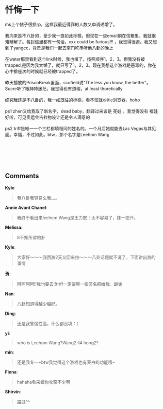 # 忏悔一下

<div id="msgcns!9884D0A402622CB2!2029" class="bvMsg">ms上个帖子很损rp，这样我最近得罪的人数又单调递增了。 <br />
<br />
我向来是不八卦的，至少我一直如此标榜。但现在一些email躺在信箱里，我就很难辩解了。每封信里都有一句话，xxx  could be furious!!! ，我觉得很逗。我又想到了yangcc，背景是我们一起去南门吃串听他八卦的晚上<br />
<br />
在water那里看到这个link时候，我也填了，按照顺序1，2，3。但我没有被trapped,是因为我太懒了，就只写了1，2，3。现在我想这个游戏是恶毒的，你在心中排座次的时候就已经被trapped了。<br />
<br />
昨天播放的PrisonBreak里面，scofield说&quot;The less you know, the better&quot;。Sucre听了眼神特迷茫。我觉得也有道理，at least thoretically<br />
<br />终究我还是不八卦的，我一如既往的标榜。看不惯就x掉ie浏览器，hoho<br />
<br />
ps1 zhen又给我取了新名字，dead baby，翻译过来该是 死娃 。我觉得没有 福娃 好听，可见奥运会吉祥物设计还是令人满意的<br />
<br />
ps2 triff是唯一一个三栏都填相同的姓名的。一个月后她就能去Las Vegas与其见面。幸福，不过如此。btw，那个名字是Leehom Wang<br />
<br />
<br />
<br />
<br />
<br /></div>

## Comments

**Kyle**:
> 我八卦我容易么我。。。

**Annie Avant Chanel**:
> 我终于看出来leehom Wang是王力宏！太不容易了，抹一把汗。

**Melissa**:
> 8不知所谓的卦

**Kyle**:
> 大家好～～～我西游2天又回来拉～～～八卦话题就不说了，下面讲出游的事情

**贺**:
> 阿阿阿阿!!我也要去!!triff一定要带一张签名照给我，跪谢

**Nan**:
> 八卦知道得越少越好。

**Ding**:
> 还是我警惕性高，什么都没填：）

**yi**:
> who is Leehom Wang?Wang2 li4 hong2?

**min**:
> 还是我专一~btw我觉得这个游戏也有表白的功能哦~

**Fiona**:
> hahaha看来镭你收获不少啊

**Shirvin**:
> 路过^^

